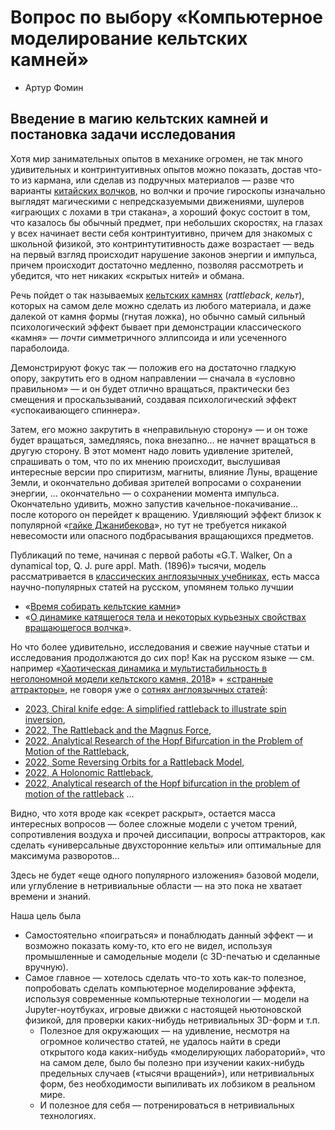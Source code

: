 # Вопрос по выбору «Компьютерное моделирование кельтских камней»
* Артур Фомин


## Введение в магию кельтских камней и постановка задачи исследования

Хотя мир занимательных опытов в механике огромен, не так много удивительных и контринтуитивных опытов можно показать, достав что-то из кармана, или сделав из подручных материалов — разве что варианты [китайских волчков]([https://ru.wikipedia.org/wiki/%D0%9A%D0%B8%D1%82%D0%B0%D0%B9%D1%81%D0%BA%D0%B8%D0%B9_%D0%B2%D0%BE%D0%BB%D1%87%D0%BE%D0%BA), но волчки и прочие гироскопы изначально выглядят магическими с непредсказуемыми движениями, шулеров «играющих с лохами в три стакана», а хороший фокус состоит в том,
что казалось бы обычный предмет, при небольших скоростях, на  глазах у всех начинает вести себя контринтуитивно, причем для знакомых с школьной физикой, это контринтутитивность даже возрастает — ведь на первый взгляд происходит нарушение законов энергии и импульса, причем происходит достаточно медленно, позволяя рассмотреть и убедится, что нет никаких «скрытых нитей» и обмана.

Речь пойдет о так называемых [кельтских камнях](https://ru.wikipedia.org/wiki/%D0%9A%D0%B5%D0%BB%D1%8C%D1%82%D1%81%D0%BA%D0%B8%D0%B9_%D0%BA%D0%B0%D0%BC%D0%B5%D0%BD%D1%8C) (*rattleback*, *кельт*), которых на самом деле можно сделать из любого материала, и даже далекой от камня формы (гнутая ложка), но обычно самый сильный психологический эффект бывает при демонстрации классического «камня» — *почти* симметричного эллипсоида и или усеченного параболоида.

Демонстрируют фокус так — положив его на достаточно гладкую опору, закрутить его в одном направлении — сначала в «условно правильном» — и он будет отлично вращаться, практически без смещения и проскальзываний, создавая психологический эффект «успокаивающего спиннера».

Затем, его можно закрутить в «неправильную сторону» — и он тоже будет вращаться, замедляясь, пока внезапно… не начнет вращаться в другую сторону. В этот момент надо ловить удивление зрителей, спрашивать о том, что по их мнению происходит, выслушивая интересные версии про спиритизм, магниты, влияние Луны, вращение Земли, и окончательно добивая зрителей вопросами о сохранении энергии, ... окончательно — о сохранении момента импульса.
Окончательно удивить, можно запустив качельное-покачивание… после которого он перейдет к вращению.
Удивляющий эффект близок к популярной «[гайке Джанибекова](https://ru.wikipedia.org/wiki/%D0%AD%D1%84%D1%84%D0%B5%D0%BA%D1%82_%D0%94%D0%B6%D0%B0%D0%BD%D0%B8%D0%B1%D0%B5%D0%BA%D0%BE%D0%B2%D0%B0)», но тут не требуется никакой невесомости или опасного подбрасывания вращающихся предметов.

Публикаций по теме, начиная с первой работы «G.T. Walker, On a dynamical top, Q. J. pure appl. Math. (1896)» тысячи, модель рассматривается в [классических
англоязычных учебниках](https://books.google.ru/books/about/Dynamics_Theory_and_Applications.html?id=g99oQgAACAAJ), есть масса научно-популярных статей на русском, упомянем только лучшии
* «[Время собирать кельтские камни](http://www.t-z-n.ru/igryshki/docs/vremya_sobirat.pdf)»
* «[О динамике катящегося
тела и некоторых
курьезных свойствах
вращающегося волчка](https://www.pereplet.ru/nauka/Soros/pdf/9809_096.pdf)».

Но что более удивительно, исследования и свежие научные статьи и исследования продолжаются до сих пор! 
Как на русском языке — см. например «[Хаотическая динамика и мультистабильность в неголономной модели кельтского камня, 2018](https://www.elibrary.ru/item.asp?id=36933478)» + [«странные аттракторы»](https://www.elibrary.ru/item.asp?id=25442297), не говоря уже о [сотнях англоязычных статей](https://www.researchgate.net/search.Search.html?query=rattleback&type=publication&sortBy=RECENCY):

- [2023, Chiral knife edge: A simplified rattleback to illustrate spin inversion](https://www.researchgate.net/publication/376841753_Chiral_knife_edge_A_simplified_rattleback_to_illustrate_spin_inversion), 
- [2022, The Rattleback and the Magnus Force](https://www.researchgate.net/publication/361277369_The_Rattleback_and_the_Magnus_Force), 
- [2022, Analytical Research of the Hopf Bifurcation in the Problem of Motion of the Rattleback](https://www.researchgate.net/publication/361854534_Analytical_Research_of_the_Hopf_Bifurcation_in_the_Problem_of_Motion_of_the_Rattleback), 
- [2022, Some Reversing Orbits for a Rattleback Model](https://www.researchgate.net/publication/360056779_Some_Reversing_Orbits_for_a_Rattleback_Model), 
- [2022, A Holonomic Rattleback](https://www.researchgate.net/publication/359277761_A_Holonomic_Rattleback), 
- [2022, Analytical research of the Hopf bifurcation in the problem of motion of the rattleback](https://www.researchgate.net/publication/362815663_Analytical_research_of_the_Hopf_bifurcation_in_the_problem_of_motion_of_the_rattleback)
… 

Видно, что хотя вроде как «секрет раскрыт», остается масса интересных вопросов — более сложные модели с учетом трений, сопротивления воздуха и прочей диссипации, вопросы аттракторов, как сделать «универсальные двухсторонние кельты» или оптимальные для максимума разворотов… 

Здесь не будет «еще одного популярного изложения» базовой модели, или углубление в нетривиальные области — на это пока не хватает времени и знаний.

Наша цель была
* Самостоятельно «поиграться» и понаблюдать данный эффект — и возможно показать кому-то, кто его не видел, используя промышленные и самодельные модели (с 3D-печатью и сделанные вручную).
* Самое главное — хотелось сделать что-то хоть как-то полезное, попробовать сделать компьютерное моделирование эффекта, используя современные компьютерные технологии — модели на Jupyter-ноутбуках, игровые движки с настоящей ньютоновской физикой, для проверки каких-нибудь нетривиальных 3D-форм и т.п.  
    * Полезное для окружающих — на удивление, несмотря на огромное количество статей, не удалось найти в среди открытого кода каких-нибудь «моделирующих лабораторий», что на самом деле, было бы полезно при изучении каких-нибудь предельных случаев («тысячи вращений»), или нетривиальных форм, без необходимости выпиливать их лобзиком в реальном мире.
    * И полезное для себя — потренироваться в нетривиальных технологиях.






















